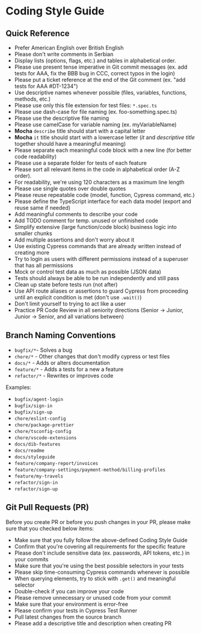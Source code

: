 # Coding Style Guide

## Quick Reference

- Prefer American English over British English
- Please don't write comments in Serbian
- Display lists (options, flags, etc.) and tables in alphabetical order.
- Please use present tense imperative in Git commit messages (ex. add tests for AAA, fix the BBB bug in CCC, correct typos in the login)
- Please put a ticket reference at the end of the Git comment (ex. "add tests for AAA #DT-1234")
- Use descriptive names whenever possible (files, variables, functions, methods, etc.)
- Please use only this file extension for test files: `*.spec.ts`
- Please use dash-case for file naming (ex. foo-something.spec.ts)
- Please use the descriptive file naming
- Please use camelCase for variable naming (ex. myVariableName)
- **Mocha** `describe` title should start with a capital letter
- **Mocha** `it` title should start with a lowercase letter (_it_ and _descriptive title_ together should have a meaningful meaning)
- Please separate each meaningful code block with a new line (for better code readability)
- Please use a separate folder for tests of each feature
- Please sort all relevant items in the code in alphabetical order (A-Z order).
- For readability, we're using 120 characters as a maximum line length
- Please use single quotes over double quotes
- Please reuse repeatable code (model, function, Cypress command, etc.)
- Please define the TypeScript interface for each data model (export and reuse same if needed)
- Add meaningful comments to describe your code
- Add TODO comment for temp. unused or unfinished code
- Simplify extensive (large function/code block) business logic into smaller chunks
- Add multiple assertions and don't worry about it
- Use existing Cypress commands that are already written instead of creating more
- Try to login as users with different permissions instead of a superuser that has all permissions
- Mock or control test data as much as possible (JSON data)
- Tests should always be able to be run independently and still pass
- Clean up state before tests run (not after)
- Use API route aliases or assertions to guard Cypress from proceeding until an explicit condition is met (don't use `.wait()`)
- Don't limit yourself to trying to act like a user
- Practice PR Code Review in all seniority directions (Senior -> Junior, Junior -> Senior, and all variations between)

## Branch Naming Conventions

- `bugfix/*`- Solves a bug
- `chore/*` - Other changes that don't modify cypress or test files
- `docs/*` - Adds or alters documentation
- `feature/*` - Adds a tests for a new a feature
- `refactor/*` - Rewrites or improves code

Examples:

- `bugfix/agent-login`
- `bugfix/sign-in`
- `bugfix/sign-up`
- `chore/eslint-config`
- `chore/package-prettier`
- `chore/tsconfig-config`
- `chore/vscode-extensions`
- `docs/dib-features`
- `docs/readme`
- `docs/styleguide`
- `feature/company-report/invoices`
- `feature/company-settings/payment-method/billing-profiles`
- `feature/my-travels`
- `refactor/sign-in`
- `refactor/sign-up`

## Git Pull Requests (PR)

Before you create PR or before you push changes in your PR, please make sure that you checked below items:

- Make sure that you fully follow the above-defined Coding Style Guide
- Confirm that you're covering all requirements for the specific feature
- Please don't include sensitive data (ex. passwords, API tokens, etc.) in your commits
- Make sure that you're using the best possible selectors in your tests
- Please skip time-consuming Cypress commands whenever is possible
- When querying elements, try to stick with `.get()` and meaningful selector
- Double-check if you can improve your code
- Please remove unnecessary or unused code from your commit
- Make sure that your environment is error-free
- Please confirm your tests in Cypress Test Runner
- Pull latest changes from the source branch
- Please add a descriptive title and description when creating PR
